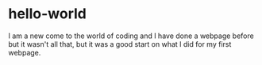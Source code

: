 # hello-world
I am a new come to the world of coding and I have done a webpage before but it wasn't all that, but it was a good start on what I did for my first webpage.
